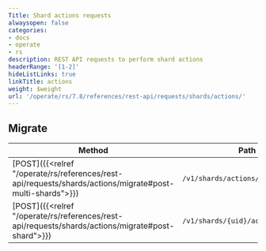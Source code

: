 ```yaml
---
Title: Shard actions requests
alwaysopen: false
categories:
- docs
- operate
- rs
description: REST API requests to perform shard actions
headerRange: '[1-2]'
hideListLinks: true
linkTitle: actions
weight: $weight
url: '/operate/rs/7.8/references/rest-api/requests/shards/actions/'
---
```


## Migrate

| Method | Path | Description |
|--------|------|-------------|
| [POST]({{<relref "/operate/rs/references/rest-api/requests/shards/actions/migrate#post-multi-shards">}}) | `/v1/shards/actions/migrate` | Migrate multiple shards |
| [POST]({{<relref "/operate/rs/references/rest-api/requests/shards/actions/migrate#post-shard">}}) | `/v1/shards/{uid}/actions/migrate` | Migrate a specific shard |
